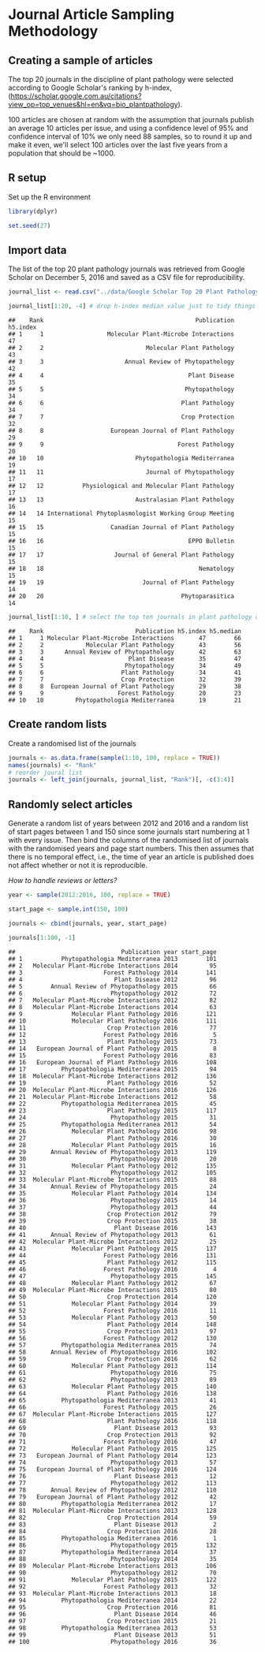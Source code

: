 Journal Article Sampling Methodology
================

Creating a sample of articles
-----------------------------

The top 20 journals in the discipline of plant pathology were selected according to Google Scholar's ranking by h-index, (<https://scholar.google.com.au/citations?view_op=top_venues&hl=en&vq=bio_plantpathology>).

100 articles are chosen at random with the assumption that journals publish an average 10 articles per issue, and using a confidence level of 95% and confidence interval of 10% we only need 88 samples, so to round it up and make it even, we'll select 100 articles over the last five years from a population that should be ~1000.

R setup
-------

Set up the R environment

``` r
library(dplyr)

set.seed(27)
```

Import data
-----------

The list of the top 20 plant pathology journals was retrieved from Google Scholar on December 5, 2016 and saved as a CSV file for reproducibility.

``` r
journal_list <- read.csv("../data/Google Scholar Top 20 Plant Pathology Journals 05-12-2016.csv")

journal_list[1:20, -4] # drop h-index median value just to tidy things up.
```

    ##    Rank                                           Publication h5.index
    ## 1     1                  Molecular Plant-Microbe Interactions       47
    ## 2     2                             Molecular Plant Pathology       43
    ## 3     3                       Annual Review of Phytopathology       42
    ## 4     4                                         Plant Disease       35
    ## 5     5                                        Phytopathology       34
    ## 6     6                                       Plant Pathology       34
    ## 7     7                                       Crop Protection       32
    ## 8     8                   European Journal of Plant Pathology       29
    ## 9     9                                      Forest Pathology       20
    ## 10   10                          Phytopathologia Mediterranea       19
    ## 11   11                             Journal of Phytopathology       17
    ## 12   12           Physiological and Molecular Plant Pathology       17
    ## 13   13                          Australasian Plant Pathology       16
    ## 14   14 International Phytoplasmologist Working Group Meeting       15
    ## 15   15                   Canadian Journal of Plant Pathology       15
    ## 16   16                                         EPPO Bulletin       15
    ## 17   17                    Journal of General Plant Pathology       15
    ## 18   18                                            Nematology       15
    ## 19   19                            Journal of Plant Pathology       14
    ## 20   20                                       Phytoparasitica       14

``` r
journal_list[1:10, ] # select the top ten journals in plant pathology only
```

    ##    Rank                          Publication h5.index h5.median
    ## 1     1 Molecular Plant-Microbe Interactions       47        66
    ## 2     2            Molecular Plant Pathology       43        56
    ## 3     3      Annual Review of Phytopathology       42        63
    ## 4     4                        Plant Disease       35        47
    ## 5     5                       Phytopathology       34        49
    ## 6     6                      Plant Pathology       34        41
    ## 7     7                      Crop Protection       32        39
    ## 8     8  European Journal of Plant Pathology       29        38
    ## 9     9                     Forest Pathology       20        23
    ## 10   10         Phytopathologia Mediterranea       19        21

Create random lists
-------------------

Create a randomised list of the journals

``` r
journals <- as.data.frame(sample(1:10, 100, replace = TRUE))
names(journals) <- "Rank"
# reorder joural list
journals <- left_join(journals, journal_list, "Rank")[, -c(3:4)]
```

Randomly select articles
------------------------

Generate a random list of years between 2012 and 2016 and a random list of start pages between 1 and 150 since some journals start numbering at 1 with every issue. Then bind the columns of the randomised list of journals with the randomised years and page start numbers. This then assumes that there is no temporal effect, i.e., the time of year an article is published does not affect whether or not it is reproducible.

*How to handle reviews or letters?*

``` r
year <- sample(2012:2016, 100, replace = TRUE)

start_page <- sample.int(150, 100)

journals <- cbind(journals, year, start_page)

journals[1:100, -1]
```

    ##                              Publication year start_page
    ## 1           Phytopathologia Mediterranea 2013        101
    ## 2   Molecular Plant-Microbe Interactions 2014         95
    ## 3                       Forest Pathology 2014        141
    ## 4                          Plant Disease 2012         96
    ## 5        Annual Review of Phytopathology 2015         66
    ## 6                         Phytopathology 2012         72
    ## 7   Molecular Plant-Microbe Interactions 2012         82
    ## 8   Molecular Plant-Microbe Interactions 2014         63
    ## 9              Molecular Plant Pathology 2016        121
    ## 10             Molecular Plant Pathology 2016        111
    ## 11                       Crop Protection 2016         77
    ## 12                      Forest Pathology 2016          5
    ## 13                       Plant Pathology 2015         73
    ## 14   European Journal of Plant Pathology 2015          8
    ## 15                      Forest Pathology 2016         83
    ## 16   European Journal of Plant Pathology 2016        108
    ## 17          Phytopathologia Mediterranea 2015         94
    ## 18  Molecular Plant-Microbe Interactions 2012        136
    ## 19                       Plant Pathology 2016         52
    ## 20  Molecular Plant-Microbe Interactions 2016        126
    ## 21  Molecular Plant-Microbe Interactions 2012         58
    ## 22          Phytopathologia Mediterranea 2015         45
    ## 23                       Plant Pathology 2015        117
    ## 24                        Phytopathology 2015         31
    ## 25          Phytopathologia Mediterranea 2013         54
    ## 26             Molecular Plant Pathology 2016         98
    ## 27                       Plant Pathology 2016         30
    ## 28             Molecular Plant Pathology 2015         16
    ## 29       Annual Review of Phytopathology 2013        119
    ## 30                        Phytopathology 2016         20
    ## 31             Molecular Plant Pathology 2012        135
    ## 32                        Phytopathology 2012        105
    ## 33  Molecular Plant-Microbe Interactions 2015         88
    ## 34       Annual Review of Phytopathology 2015         24
    ## 35             Molecular Plant Pathology 2014        134
    ## 36                        Phytopathology 2015         14
    ## 37                        Phytopathology 2013         44
    ## 38                       Crop Protection 2012         79
    ## 39                       Crop Protection 2015         38
    ## 40                         Plant Disease 2016        143
    ## 41       Annual Review of Phytopathology 2013         61
    ## 42  Molecular Plant-Microbe Interactions 2012         25
    ## 43             Molecular Plant Pathology 2015        137
    ## 44                      Forest Pathology 2016        131
    ## 45                       Plant Pathology 2012        115
    ## 46                      Forest Pathology 2016          4
    ## 47                        Phytopathology 2015        145
    ## 48             Molecular Plant Pathology 2012         67
    ## 49  Molecular Plant-Microbe Interactions 2015         80
    ## 50                       Crop Protection 2014        120
    ## 51             Molecular Plant Pathology 2014         39
    ## 52                      Forest Pathology 2016         11
    ## 53             Molecular Plant Pathology 2013         50
    ## 54                       Plant Pathology 2014        148
    ## 55                       Crop Protection 2013         97
    ## 56                      Forest Pathology 2012        130
    ## 57          Phytopathologia Mediterranea 2015         74
    ## 58       Annual Review of Phytopathology 2016        102
    ## 59                       Crop Protection 2016         62
    ## 60             Molecular Plant Pathology 2013        114
    ## 61                        Phytopathology 2016         75
    ## 62                        Phytopathology 2013         89
    ## 63             Molecular Plant Pathology 2015        140
    ## 64                       Plant Pathology 2016        138
    ## 65          Phytopathologia Mediterranea 2013         41
    ## 66                      Forest Pathology 2015         26
    ## 67  Molecular Plant-Microbe Interactions 2015        127
    ## 68                       Plant Pathology 2016        118
    ## 69                         Plant Disease 2013         93
    ## 70                       Crop Protection 2013         92
    ## 71                      Forest Pathology 2016         47
    ## 72             Molecular Plant Pathology 2015        125
    ## 73   European Journal of Plant Pathology 2014        123
    ## 74                        Phytopathology 2013         57
    ## 75   European Journal of Plant Pathology 2016        124
    ## 76                         Plant Disease 2013         12
    ## 77                        Phytopathology 2012        113
    ## 78       Annual Review of Phytopathology 2012        110
    ## 79   European Journal of Plant Pathology 2012         42
    ## 80          Phytopathologia Mediterranea 2012         17
    ## 81  Molecular Plant-Microbe Interactions 2013        128
    ## 82                       Crop Protection 2014         59
    ## 83                         Plant Disease 2013          2
    ## 84                       Crop Protection 2016         28
    ## 85          Phytopathologia Mediterranea 2016          1
    ## 86                        Phytopathology 2015        132
    ## 87          Phytopathologia Mediterranea 2014         37
    ## 88                        Phytopathology 2014         35
    ## 89  Molecular Plant-Microbe Interactions 2013        106
    ## 90                        Phytopathology 2012         70
    ## 91             Molecular Plant Pathology 2015        122
    ## 92                      Forest Pathology 2013         32
    ## 93  Molecular Plant-Microbe Interactions 2013         18
    ## 94          Phytopathologia Mediterranea 2014         22
    ## 95                       Crop Protection 2016         81
    ## 96                         Plant Disease 2014         46
    ## 97                       Crop Protection 2015         21
    ## 98          Phytopathologia Mediterranea 2013         53
    ## 99                         Plant Disease 2013         51
    ## 100                       Phytopathology 2016         36
